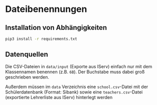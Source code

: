 # Dateibenennungen

## Installation von Abhängigkeiten
```sh
pip3 install -r requirements.txt
```

## Datenquellen
Die CSV-Dateien in `data/input` (Exporte aus IServ) einfach nur mit dem Klassennamen benennen (z.B. `6B`). Der Buchstabe muss dabei groß geschrieben werden.

Außerdem müssen im `data` Verzeichnis eine `school.csv`-Datei mit der Schülerdatenbank (Format: Sibank) sowie eine `teachers.csv`-Datei (exportierte Lehrerliste aus IServ) hinterlegt werden
